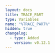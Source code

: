 ```yaml
---
layout: docs
title: TRACE_PART
type: Variables
name: "%TRACE_PART%"
hidden: true
changelog:
  - type: Added
    version: v0.12.1
---
```

